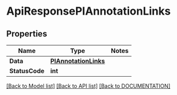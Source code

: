 # ApiResponsePIAnnotationLinks

## Properties
Name | Type | Notes
------------ | ------------- | -------------
**Data** | **[**PIAnnotationLinks**](../Model/PIAnnotationLinks.md)**
**StatusCode** | **int**

[[Back to Model list]](../../DOCUMENTATION.md#documentation-for-models) [[Back to API list]](../../DOCUMENTATION.md#documentation-for-api-endpoints) [[Back to DOCUMENTATION]](../../DOCUMENTATION.md)
